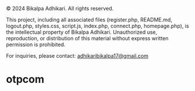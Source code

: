 © 2024 Bikalpa Adhikari. All rights reserved.

This project, including all associated files (register.php, README.md, logout.php, styles.css, script.js, index.php, connect.php, homepage.php), is the intellectual property of Bikalpa Adhikari. Unauthorized use, reproduction, or distribution of this material without express written permission is prohibited.

For inquiries, please contact: adhikaribikalpa17@gmail.com
# otpcom
